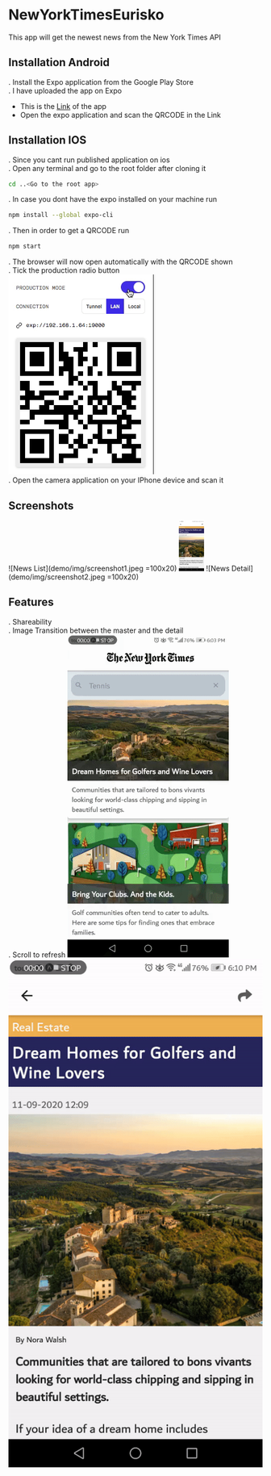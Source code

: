 # NewYorkTimesEurisko

This app will get the newest news from the New York Times API

## Installation Android

. Install the Expo application from the Google Play Store  
. I have uploaded the app on Expo  
   - This is the [Link](https://expo.io/@elie.deek1/NewYorkTimes) of the app  
   - Open the expo application and scan the QRCODE in the Link   
   
## Installation IOS
 . Since you cant run published application on ios  
 . Open any terminal and go to the root folder after cloning it  

```bash
cd ..<Go to the root app>
```
. In case you dont have the expo installed on your machine run
```bash
npm install --global expo-cli
```
. Then in order to get a QRCODE run
```bash
npm start
```
. The browser will now open automatically with the QRCODE shown  
. Tick the production radio button  
![Tick the production radio button ](demo/gifs/productionSelected.gif)    
. Open the camera application on your IPhone device and scan it  

## Screenshots
![News List](demo/img/screenshot1.jpeg =100x20) 
<img src="demo/img/screenshot1.jpeg" alt="drawing" style="height:100px;"/>
![News Detail](demo/img/screenshot2.jpeg =100x20) 

## Features 
 . Shareability  
 . Image Transition between the master and the detail  
 . Scroll to refresh 
![Image Transition](demo/gifs/imageTransition.gif)  
![Image Transition](demo/gifs/scrollToRefresh.gif)  
 
